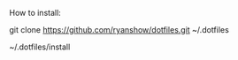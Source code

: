 How to install:

git clone https://github.com/ryanshow/dotfiles.git ~/.dotfiles

~/.dotfiles/install
